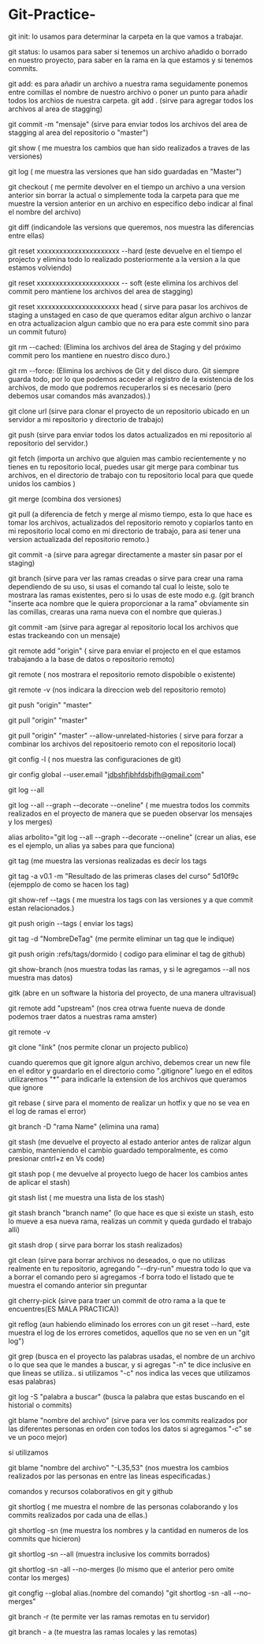 # Git-Practice-



git init: lo usamos para determinar la carpeta en la que vamos a trabajar.

git status: lo usamos para saber si tenemos un archivo añadido o borrado en nuestro proyecto, para saber en la rama en la que estamos y si tenemos commits.

git add: es para añadir un archivo a nuestra rama seguidamente ponemos entre comillas el nombre de nuestro archivo o poner un punto para añadir todos los archios de nuestra carpeta.
git add . (sirve para agregar todos los archivos al area de stagging)

git commit -m "mensaje" (sirve para enviar todos los archivos del area de stagging al area del repositorio o "master")

git show ( me muestra los cambios que han sido realizados a traves de las versiones)

git log ( me muestra las versiones que han sido guardadas en "Master")

git checkout ( me permite devolver en el tiempo un archivo a una version anterior sin borrar la actual o simplemente toda la carpeta para que me muestre la version anterior en un archivo en especifico debo indicar al final el nombre del archivo)

git diff (indicandole las versions que queremos, nos muestra las diferencias entre ellas)

git reset xxxxxxxxxxxxxxxxxxxxxx --hard (este devuelve en el tiempo el projecto y elimina todo lo realizado posteriormente a la version a la que estamos volviendo)

git reset xxxxxxxxxxxxxxxxxxxxxx -- soft (este elimina los archivos del commit pero mantiene los archivos del area de stagging)

git reset xxxxxxxxxxxxxxxxxxxxxx head ( sirve para pasar los archivos de staging a unstaged en caso de que queramos editar algun archivo o lanzar en otra actualizacion algun cambio que no era para este commit sino para un commit futuro)

git rm --cached: (Elimina los archivos del área de Staging y del próximo commit pero los mantiene en nuestro disco duro.)

git rm --force: (Elimina los archivos de Git y del disco duro. Git siempre guarda todo, por lo que podemos acceder al registro de la existencia de los archivos, de modo que podremos recuperarlos si es necesario (pero debemos usar comandos más avanzados).)

git clone url (sirve para clonar el proyecto de un repositorio ubicado en un servidor a mi repositorio y directorio de trabajo)

git push (sirve para enviar todos los datos actualizados en mi repositorio al repositorio del servidor.)

git fetch (importa un archivo que alguien mas cambio recientemente y no tienes en tu repositorio local, puedes usar git merge para combinar tus archivos, en el directorio de trabajo con tu repositorio local para que quede unidos los cambios )

git merge (combina dos versiones)

git pull (a diferencia de fetch y merge al mismo tiempo, esta lo que hace es tomar los archivos, actualizados del repositorio remoto y copiarlos tanto en mi repositorio local como en mi directorio de trabajo, para asi tener una version actualizada del repositorio remoto.)

git commit -a (sirve para agregar directamente a master sin pasar por el staging)

git branch (sirve para ver las ramas creadas o sirve para crear una rama dependiendo de su uso, si usas el comando tal cual lo leiste, solo te mostrara las ramas existentes, pero si lo usas de este modo e.g. (git branch "inserte aca nombre que le quiera proporcionar a la rama" obviamente sin las comillas, crearas una rama nueva con el nombre que quieras.)

git commit -am (sirve para agregar al repositorio local los archivos que estas trackeando con un mensaje)

git remote add "origin" ( sirve para enviar el projecto en el que estamos trabajando a la base de datos o repositorio remoto)

git remote ( nos mostrara el repositorio remoto dispobible o existente)

git remote -v (nos indicara la direccion web del repositorio remoto)

git push "origin" "master"

git pull "origin" "master"

git pull "origin" "master" --allow-unrelated-histories ( sirve para forzar a combinar los archivos del repositoerio remoto con el repositorio local)

git config -l ( nos muestra las configuraciones de git)

gir config global --user.email "jdbshfjbhfdsbjfh@gmail.com"

git log --all

git log --all --graph --decorate --oneline" ( me muestra todos los commits realizados en el proyecto de manera que se pueden observar los mensajes y los merges)

alias arbolito="git log --all --graph --decorate --oneline" (crear un alias, ese es el ejemplo, un alias ya sabes para que funciona)

git tag (me muestra las versionas realizadas es decir los tags

git tag -a v0.1 -m "Resultado de las primeras clases del curso" 5d10f9c (ejempplo de como se hacen los tag)

git show-ref --tags ( me muestra los tags con las versiones y a que commit estan relacionados.)

git push origin --tags ( enviar los tags)

git tag -d "NombreDeTag" (me permite eliminar un tag que le indique)

git push origin :refs/tags/dormido ( codigo para eliminar el tag de github)

git show-branch (nos muestra todas las ramas, y si le agregamos --all nos muestra mas datos)

gitk (abre en un software la historia del proyecto, de una manera ultravisual)

git remote add "upstream" (nos crea otrwa fuente nueva de donde podemos traer datos a nuestras rama amster)

git remote -v

git clone "link" (nos permite clonar un projecto publico)

cuando queremos que git ignore algun archivo, debemos crear un new file en el editor y guardarlo en el directorio como ".gitignore" luego en el editos utilizaremos "*" para indicarle la extension de los archivos que queramos que ignore

git rebase ( sirve para el momento de realizar un hotfix y que no se vea en el log de ramas el error)

git branch -D "rama Name" (elimina una rama)

git stash (me devuelve el proyecto al estado anterior antes de ralizar algun cambio, manteniendo el cambio guardado temporalmente, es como presionar cntrl+z en Vs code)

git stash pop ( me devuelve al proyecto luego de hacer los cambios antes de aplicar el stash)

git stash list ( me muestra una lista de los stash)

git stash branch "branch name" (lo que hace es que si existe un stash, esto lo mueve a esa nueva rama, realizas un commit y queda gurdado el trabajo alli)

git stash drop ( sirve para borrar los stash realizados)

git clean (sirve para borrar archivos no deseados, o que no utilizas realmente en tu repositorio, agregando "--dry-run" muestra todo lo que va a borrar el comando pero si agregamos -f borra todo el listado que te muestra el comando anterior sin preguntar

git cherry-pick (sirve para traer un commit de otro rama a la que te encuentres(ES MALA PRACTICA))

git reflog (aun habiendo eliminado los errores con un git reset --hard, este muestra el log de los errores cometidos, aquellos que no se ven en un "git log")

git grep (busca en el proyecto las palabras usadas, el nombre de un archivo o lo que sea que le mandes a buscar, y si agregas "-n" te dice inclusive en que lineas se utiliza.. si utilizamos "-c" nos indica las veces que utilizamos esas palabras)

git log -S "palabra a buscar" (busca la palabra que estas buscando en el historial o commits)

git blame "nombre del archivo" (sirve para ver los commits realizados por las diferentes personas en orden con todos los datos si agregamos "-c" se ve un poco mejor)

si utilizamos

git blame "nombre del archivo" "-L35,53" (nos muestra los cambios realizados por las personas en entre las lineas especificadas.)

comandos y recursos colaborativos en git y github

git shortlog ( me muestra el nombre de las personas colaborando y los commits realizados por cada una de ellas.)

git shortlog -sn (me muestra los nombres y la cantidad en numeros de los commits que hicieron)

git shortlog -sn --all (muestra inclusive los commits borrados)

git shortlog -sn -all --no-merges (lo mismo que el anterior pero omite contar los merges)

git congfig --global alias.(nombre del comando) "git shortlog -sn -all --no-merges"

git branch -r (te permite ver las ramas remotas en tu servidor)

git branch - a (te muestra las ramas locales y las remotas)

